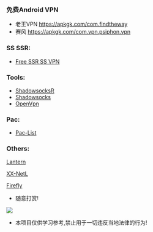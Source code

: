 ### 免费Android VPN
- 老王VPN https://apkgk.com/com.findtheway
- 赛风 https://apkgk.com/com.vpn.psiphon.vpn

### SS SSR:
- [Free SSR SS VPN](https://github.com/HaoleiQ/Over-The-Wall/blob/master/Wiki.md)

### Tools:

- [ShadowsocksR](https://github.com/shadowsocksr-backup/shadowsocksr-android/releases)
- [Shadowsocks](https://github.com/HaoleiQ/Over-The-Wall/tree/master/Tools/Shadowsocks)  
- [OpenVpn](https://github.com/HaoleiQ/Over-The-Wall/tree/master/Tools/OpenVpn) 

### Pac:
- [Pac-List](https://github.com/HaoleiQ/Over-The-Wall/blob/master/pac.txt)

### Others:

[Lantern](https://github.com/getlantern/lantern)

[XX-NetL](https://github.com/XX-net/XX-Net)

[Firefly](https://github.com/yinghuocho/firefly-proxy) 

- 随意打赏!

![](https://github.com/HaoleiQ/Over-The-Wall/blob/master/image/wechatAndAliPay.png?raw=true) 

* 本项目仅供学习参考,禁止用于一切违反当地法律的行为!
